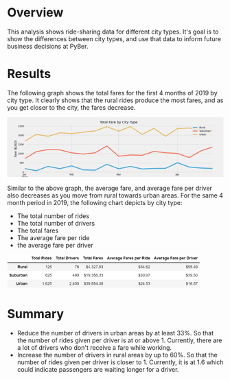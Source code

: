 # Overview
This analysis shows ride-sharing data for different city types. It's goal is to show the differences between city types, and use that data to inform future business decisions at PyBer.

# Results
<p>The following graph shows the total fares for the first 4 months of 2019 by city type. It clearly shows that the rural rides produce the most fares, and as you get closer to the city, the fares decrease.</p>
<img src="https://github.com/xJeris/BC_PyBer_Analysis/blob/main/analysis/PyBer_fare_summary.png" width="648" />

<p>Similar to the above graph, the average fare, and average fare per driver also decreases as you move from rural towards urban areas. For the same 4 month period in 2019, the following chart depicts by city type:<ul>
  <li>The total number of rides</li>
  <li>The total number of drivers</li>
  <li>The total fares</li>
  <li>The average fare per ride</li>
  <li>the average fare per driver</li>
  </ul></p>
<img src="https://github.com/xJeris/BC_PyBer_Analysis/blob/main/analysis/ridedata1.png" width="450" />


# Summary
* Reduce the number of drivers in urban areas by at least 33%. So that the number of rides given per driver is at or above 1. Currently, there are a lot of drivers who don't receive a fare while working.
* Increase the number of drivers in rural areas by up to 60%. So that the number of rides given per driver is closer to 1. Currently, it is at 1.6 which could indicate passengers are waiting longer for a driver.
